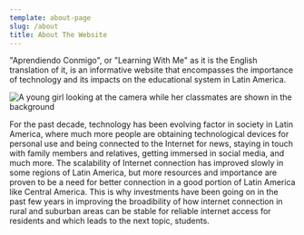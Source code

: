 ```yaml
---
template: about-page
slug: /about
title: About The Website
---
```

"﻿Aprendiendo Conmigo", or "Learning With Me" as it is the English translation of it, is an informative website that encompasses the importance of technology and its impacts on the educational system in Latin America. 

![A young girl looking at the camera while her classmates are shown in the background](/assets/9602545478_9fb38daf2e_o.jpg "Young Girl")

F﻿or the past decade, technology has been evolving factor in society in Latin America, where much more people are obtaining technological devices for personal use and being connected to the Internet for news, staying in touch with family members and relatives, getting immersed in social media, and much more. The scalability of Internet connection has improved slowly in some regions of Latin America, but more resources and importance are proven to be a need for better connection in a good portion of Latin America like Central America. This is why investments have been going on in the past few years in improving the broadibility of how internet connection in rural and suburban areas can be stable for reliable internet access for residents and which leads to the next topic, students.